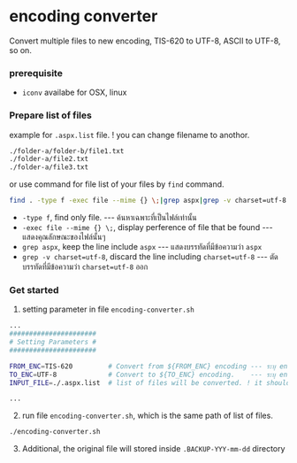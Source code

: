 # encoding converter
Convert multiple files to new encoding, TIS-620 to UTF-8, ASCII to UTF-8, so on.

### prerequisite
- `iconv` availabe for OSX, linux


### Prepare list of files

example for `.aspx.list` file. ! you can change filename to anothor.

```txt
./folder-a/folder-b/file1.txt
./folder-a/file2.txt
./folder-a/file3.txt
```
or use command for file list of your files by `find` command.

```zsh
find . -type f -exec file --mime {} \;|grep aspx|grep -v charset=utf-8 > .aspx.list
```

- `-type f`, find only file. --- ค้นหาเฉพาะที่เป็นไฟล์เท่านั้น
- `-exec file --mime {} \;`, display perference of file that be found --- แสดงคุณลักษณะของไฟล์นั้นๆ
- `grep aspx`, keep the line include `aspx` --- แสดงบรรทัดที่มีข้อความว่า `aspx`
- `grep -v charset=utf-8`, discard the line including `charset=utf-8` --- ตัดบรรทัดที่มีข้อความว่า  `charset=utf-8` ออก



### Get started

1. setting parameter in file  `encoding-converter.sh`

```zsh
...
######################
# Setting Parameters #
######################

FROM_ENC=TIS-620         # Convert from ${FROM_ENC} encoding --- ระบุ encoding ของไฟล์เดิม
TO_ENC=UTF-8             # Convert to ${TO_ENC} encoding.    --- ระบุ encoding ใหม่ให้ไฟล์
INPUT_FILE=./.aspx.list  # list of files will be converted. ! it should be full path --- ควรใช้เป็น full-path เท่านั้น, ชื่อไฟล์เปลี่ยนตามที่เราเตรียมไว้

...
```
2. run file `encoding-converter.sh`, which is the same path of list of files.

```sh
./encoding-converter.sh
```
3. Additional, the original file will stored inside `.BACKUP-YYY-mm-dd` directory
